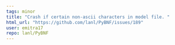 ```yaml
---
tags: minor
title: "Crash if certain non-ascii characters in model file. "
html_url: "https://github.com/lanl/PyBNF/issues/189"
user: emitra17
repo: lanl/PyBNF
---
```


